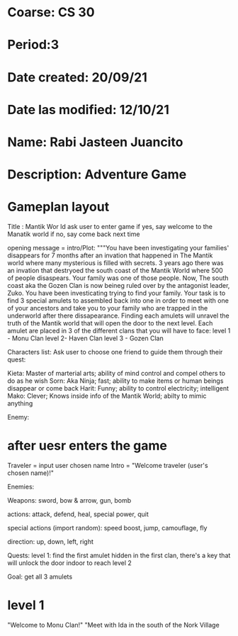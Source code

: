 # Coarse: CS 30
# Period:3
# Date created: 20/09/21
# Date las modified: 12/10/21
# Name: Rabi Jasteen Juancito
# Description: Adventure Game

# Gameplan layout
Title : Mantik Wor     ld
ask user to enter game
if yes, say welcome to the Manatik world
if no, say come back next time

opening message = intro/Plot: """You have been investigating your families' disappears for 7 months after an invation that happened in The Mantik world where many mysterious is filled with secrets. 3 years ago there was an invation that destryoed the south coast of the Mantik World where 500 of people disaspears. Your family was one of those people. Now, The south coast aka the Gozen Clan is now beineg ruled over by the antagonist leader, Zuko. You have been investicating trying to find your family. Your task is to find 3 special amulets to assembled back into one in order to meet with one of your ancestors and take you to your family who are trapped in the underworld after there dissapearance. Finding each amulets will unravel the truth of the Mantik world that will open the door to the next level. Each amulet are placed in 3 of the different clans that you will have to face: 
level 1 - Monu Clan
level 2- Haven Clan
level 3 - Gozen Clan

Characters list:
Ask user to choose one friend to guide them through their quest: 

Kieta: Master of marterial arts; ability of mind control and compel others to do as he wish
Sorn: Aka Ninja; fast; ability to make items or human beings disappear or come back
Harit: Funny; ability to control electricity; intelligent 
Mako: Clever; Knows inside info of the Mantik World; abilty to mimic anything

Enemy:
       
# after uesr enters the game 

Traveler = input user chosen name
Intro = "Welcome traveler (user's chosen name)!"

Enemies: 

Weapons: sword, bow & arrow, gun, bomb

actions: attack, defend, heal, special power, quit

special actions (import random): speed boost, jump, camouflage, fly

direction: up, down, left, right

Quests:  level 1: find the first amulet hidden in the first clan, there's a key that will unlock the door indoor to reach level 2

Goal: get all 3 amulets

# level 1
"Welcome to Monu Clan!"
"Meet with Ida in the south of the Nork Village 
